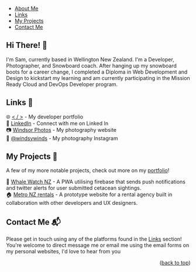 <a name="readme-top"></a>

* [About Me](#about)
* [Links](#links)
* [My Projects](#projects)
* [Contact Me](#contact)


## Hi There! 👋 <a name="about"></a>

I'm Sam, currently based in Wellington New Zealand. I'm a Developer, Photographer, and Snowboard coach. After hanging up my snowboard boots for a career change, I completed a Diploma in Web Development and Design to kickstart my learning and am currently participating in the Mission Ready Cloud and DevOps Developer program. 


## Links 🔗 <a name="links"></a>

🌐 [< / >](https://windsywinds.github.com) - My developer portfolio<br/>
👔 [LinkedIn](https://www.linkedin.com/in/windsor-sam/) - Connect with me on Linked In<br/>
📷 [Windsor Photos](https://windsorphoto.netlify.app) - My photography website<br/>
🗻 [@windsywinds](https://instagram.com/windsywinds) - My photography Instagram

## My Projects 🚧 <a name="projects"></a>

A few of my more notable projects, check out more on my [portfolio](https://windsywinds.github.com)!

🐳 [Whale Watch NZ](https://github.com/windsywinds/whalewatch) - A PWA utilising firebase that sends push notifications and twitter alerts for user submitted cetacean sightings.<br/>
🏠 [Metro NZ rentals](https://github.com/windsywinds/Mission_5_Final) - A prototype website for a rental agency built in collaboration with other developers and UX designers.

## Contact Me 📬 <a name="contact"></a>

Please get in touch using any of the platforms found in the [Links](#links) section! You're welcome to direct message me or email me using the email forms on my personal websites, I'd love to hear from you

<p align="right">(<a href="#readme-top">back to top</a>)</p>